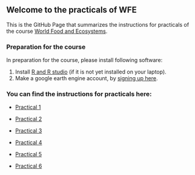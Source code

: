 
## Welcome to the practicals of WFE

This is the GitHub Page that summarizes the instructions for practicals of the course  [World Food and Ecosystems](https://canvas.uva.nl/courses/46220).


### Preparation for the course

In preparation for the course, please install following software: 
1. Install [R and R studio](http://cran.rstudio.com/) (if it is not yet installed on your laptop).
2. Make a google earth engine account, by [signing up here](https://signup.earthengine.google.com/#!/). 

### You can find the instructions for practicals here: 
- [Practical 1](https://cagecode.github.io/World-Food-Ecosystems/practical1/intro.html)

- [Practical 2](-https://cagecode.github.io/World-Food-Ecosystems/practical2/intro.html)

- [Practical 3](-https://cagecode.github.io/World-Food-Ecosystems/practical3/intro.html)

- [Practical 4](-https://cagecode.github.io/World-Food-Ecosystems/practical4/intro.html)

- [Practical 5](-https://cagecode.github.io/World-Food-Ecosystems/practical5/intro.html)

- [Practical 6](-https://cagecode.github.io/World-Food-Ecosystems/practical6/intro.html)
